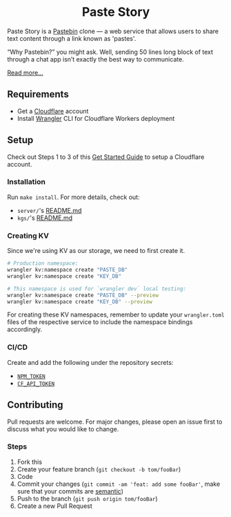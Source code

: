 <h1 align="center"><strong>Paste Story</strong></h1>

Paste Story is a [Pastebin](https://pastebin.com/) clone — a web service that allows users to share text content through a link known as 'pastes'.

“Why Pastebin?” you might ask. Well, sending 50 lines long block of text through a chat app isn’t exactly the best way to communicate.

[Read more...](https://jerrynsh.com/how-to-build-a-pastebin-clone-for-free/)

## Requirements

- Get a [Cloudflare](https://www.cloudflare.com/) account
- Install [Wrangler](https://github.com/cloudflare/wrangler#installation) CLI for Cloudflare Workers deployment

## Setup

Check out Steps 1 to 3 of this [Get Started Guide](https://developers.cloudflare.com/workers/get-started/guide) to setup a Cloudflare account.

### Installation

Run `make install`. For more details, check out:

- `server/`'s [README.md](./server/README.md)
- `kgs/`'s [README.md](./kgs/README.md)

### Creating KV

Since we're using KV as our storage, we need to first create it.

```sh
# Production namespace:
wrangler kv:namespace create "PASTE_DB"
wrangler kv:namespace create "KEY_DB"

# This namespace is used for `wrangler dev` local testing:
wrangler kv:namespace create "PASTE_DB" --preview
wrangler kv:namespace create "KEY_DB" --preview
```

For creating these KV namespaces, remember to update your `wrangler.toml` files of the respective service to include the namespace bindings accordingly.

### CI/CD

Create and add the following under the repository secrets:

- [`NPM_TOKEN`](https://docs.npmjs.com/creating-and-viewing-access-tokens)
- [`CF_API_TOKEN`](https://developers.cloudflare.com/api/tokens/create/)

## Contributing

Pull requests are welcome. For major changes, please open an issue first to discuss what you would like to change.

### Steps

1. Fork this
2. Create your feature branch (`git checkout -b tom/fooBar`)
3. Code
4. Commit your changes (`git commit -am 'feat: add some fooBar'`, make sure that your commits are [semantic](https://gist.github.com/joshbuchea/6f47e86d2510bce28f8e7f42ae84c716))
5. Push to the branch (`git push origin tom/fooBar`)
6. Create a new Pull Request
